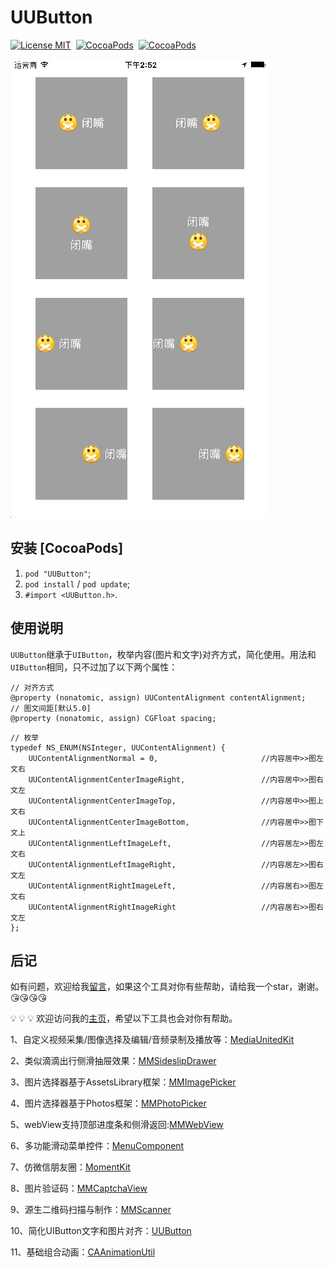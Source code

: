 # UUButton

[![License MIT](https://img.shields.io/badge/license-MIT-green.svg?style=flat)](https://raw.githubusercontent.com/CheeryLau/UUButton/master/LICENSE)&nbsp;
[![CocoaPods](http://img.shields.io/cocoapods/v/UUButton.svg?style=flat)](https://cocoapods.org/pods/UUButton)&nbsp;
[![CocoaPods](http://img.shields.io/cocoapods/p/UUButton.svg?style=flat)](https://cocoapods.org/pods/UUButton)&nbsp;

![UUButton](Screenshot.png)

## 安装 [CocoaPods]

1. `pod "UUButton"`;
2. `pod install` / `pod update`;
3. `#import <UUButton.h>`.

## 使用说明

`UUButton`继承于`UIButton`，枚举内容(图片和文字)对齐方式，简化使用。用法和`UIButton`相同，只不过加了以下两个属性：

```objc
// 对齐方式
@property (nonatomic, assign) UUContentAlignment contentAlignment;
// 图文间距[默认5.0]
@property (nonatomic, assign) CGFloat spacing;
```

```objc
// 枚举
typedef NS_ENUM(NSInteger, UUContentAlignment) {
    UUContentAlignmentNormal = 0,                       //内容居中>>图左文右
    UUContentAlignmentCenterImageRight,                 //内容居中>>图右文左
    UUContentAlignmentCenterImageTop,                   //内容居中>>图上文右
    UUContentAlignmentCenterImageBottom,                //内容居中>>图下文上
    UUContentAlignmentLeftImageLeft,                    //内容居左>>图左文右
    UUContentAlignmentLeftImageRight,                   //内容居左>>图右文左
    UUContentAlignmentRightImageLeft,                   //内容居右>>图左文右
    UUContentAlignmentRightImageRight                   //内容居右>>图右文左
};
```

## 后记

如有问题，欢迎给我[留言](https://github.com/CheeryLau/UUButton/issues)，如果这个工具对你有些帮助，请给我一个star，谢谢。😘😘😘😘

💡 💡 💡 
欢迎访问我的[主页](https://github.com/CheeryLau)，希望以下工具也会对你有帮助。

1、自定义视频采集/图像选择及编辑/音频录制及播放等：[MediaUnitedKit](https://github.com/CheeryLau/MediaUnitedKit)

2、类似滴滴出行侧滑抽屉效果：[MMSideslipDrawer](https://github.com/CheeryLau/MMSideslipDrawer)

3、图片选择器基于AssetsLibrary框架：[MMImagePicker](https://github.com/CheeryLau/MMImagePicker)

4、图片选择器基于Photos框架：[MMPhotoPicker](https://github.com/CheeryLau/MMPhotoPicker)

5、webView支持顶部进度条和侧滑返回:[MMWebView](https://github.com/CheeryLau/MMWebView)

6、多功能滑动菜单控件：[MenuComponent](https://github.com/CheeryLau/MenuComponent)

7、仿微信朋友圈：[MomentKit](https://github.com/CheeryLau/MomentKit)

8、图片验证码：[MMCaptchaView](https://github.com/CheeryLau/MMCaptchaView)

9、源生二维码扫描与制作：[MMScanner](https://github.com/CheeryLau/MMScanner)

10、简化UIButton文字和图片对齐：[UUButton](https://github.com/CheeryLau/UUButton)

11、基础组合动画：[CAAnimationUtil](https://github.com/CheeryLau/CAAnimationUtil)

